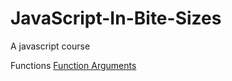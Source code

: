 # JavaScript-In-Bite-Sizes

A javascript course

Functions
[Function Arguments](https://github.com/grahamhili/JavaScript-In-Bite-Sizes/blob/master/Functions/Function_Arguments.md)
